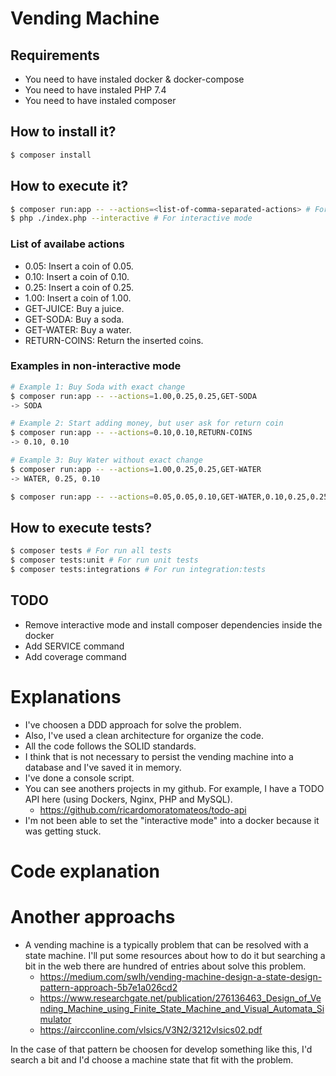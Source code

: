 # Vending Machine

## Requirements
* You need to have instaled docker & docker-compose
* You need to have instaled PHP 7.4
* You need to have instaled composer

## How to install it?
```bash
$ composer install
```
## How to execute it?
```bash
$ composer run:app -- --actions=<list-of-comma-separated-actions> # For non-interactive mode
$ php ./index.php --interactive # For interactive mode
```

### List of availabe actions
* 0.05: Insert a coin of 0.05.
* 0.10: Insert a coin of 0.10.
* 0.25: Insert a coin of 0.25.
* 1.00: Insert a coin of 1.00.
* GET-JUICE: Buy a juice.
* GET-SODA: Buy a soda.
* GET-WATER: Buy a water.
* RETURN-COINS: Return the inserted coins.

### Examples in non-interactive mode
```bash
# Example 1: Buy Soda with exact change
$ composer run:app -- --actions=1.00,0.25,0.25,GET-SODA
-> SODA

# Example 2: Start adding money, but user ask for return coin
$ composer run:app -- --actions=0.10,0.10,RETURN-COINS
-> 0.10, 0.10

# Example 3: Buy Water without exact change
$ composer run:app -- --actions=1.00,0.25,0.25,GET-WATER
-> WATER, 0.25, 0.10

$ composer run:app -- --actions=0.05,0.05,0.10,GET-WATER,0.10,0.25,0.25,GET-WATER 
```

## How to execute tests?
```bash
$ composer tests # For run all tests
$ composer tests:unit # For run unit tests
$ composer tests:integrations # For run integration:tests
```

## TODO
* Remove interactive mode and install composer dependencies inside the docker
* Add SERVICE command
* Add coverage command

# Explanations
* I've choosen a DDD approach for solve the problem.
* Also, I've used a clean architecture for organize the code.
* All the code follows the SOLID standards.
* I think that is not necessary to persist the vending machine into a database and I've saved it in memory.
* I've done a console script.
* You can see anothers projects in my github. For example, I have a TODO API here (using Dockers, Nginx, PHP and MySQL).
    * https://github.com/ricardomoratomateos/todo-api
* I'm not been able to set the "interactive mode" into a docker because it was getting stuck.

# Code explanation

# Another approachs
* A vending machine is a typically problem that can be resolved with a state machine. I'll put some resources about how to do it but searching a bit in the web there are hundred of entries about solve this problem.
    * https://medium.com/swlh/vending-machine-design-a-state-design-pattern-approach-5b7e1a026cd2
    * https://www.researchgate.net/publication/276136463_Design_of_Vending_Machine_using_Finite_State_Machine_and_Visual_Automata_Simulator
    * https://aircconline.com/vlsics/V3N2/3212vlsics02.pdf

In the case of that pattern be choosen for develop something like this, I'd search a bit and I'd choose a machine state that fit with the problem.
